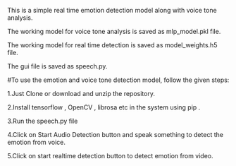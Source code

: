 This is a simple real time emotion detection model along with voice tone analysis.

The working model for voice tone analysis is saved as mlp_model.pkl file.

The working model for real time detection is saved as model_weights.h5 file.

The gui file is saved as speech.py.


#To use the emotion and voice tone detection model, follow the given steps:

1.Just Clone or download and unzip the repository.

2.Install tensorflow , OpenCV , librosa etc in the system using pip .

3.Run the speech.py file

4.Click on Start Audio  Detection button and speak something to detect the emotion from voice.

5.Click on start realtime detection button to detect emotion from video.
